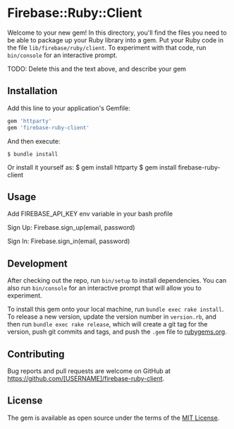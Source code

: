# Firebase::Ruby::Client

Welcome to your new gem! In this directory, you'll find the files you need to be able to package up your Ruby library into a gem. Put your Ruby code in the file `lib/firebase/ruby/client`. To experiment with that code, run `bin/console` for an interactive prompt.

TODO: Delete this and the text above, and describe your gem

## Installation

Add this line to your application's Gemfile:

```ruby
gem 'httparty'
gem 'firebase-ruby-client'
```

And then execute:

    $ bundle install

Or install it yourself as:
    $ gem install httparty
    $ gem install firebase-ruby-client

## Usage

Add FIREBASE_API_KEY env variable in your bash profile

 Sign Up:
  Firebase.sign_up(email, password)
  
 Sign In:
  Firebase.sign_in(email, password)

## Development

After checking out the repo, run `bin/setup` to install dependencies. You can also run `bin/console` for an interactive prompt that will allow you to experiment.

To install this gem onto your local machine, run `bundle exec rake install`. To release a new version, update the version number in `version.rb`, and then run `bundle exec rake release`, which will create a git tag for the version, push git commits and tags, and push the `.gem` file to [rubygems.org](https://rubygems.org).

## Contributing

Bug reports and pull requests are welcome on GitHub at https://github.com/[USERNAME]/firebase-ruby-client.


## License

The gem is available as open source under the terms of the [MIT License](https://opensource.org/licenses/MIT).
